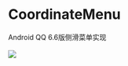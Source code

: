 # CoordinateMenu
Android QQ 6.6版侧滑菜单实现<br/><br/>
![](https://github.com/bestTao/CoordinateMenu/blob/master/demo.gif)
